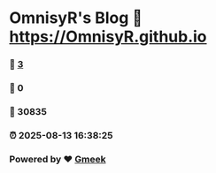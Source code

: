 # OmnisyR's Blog :link: https://OmnisyR.github.io 
### :page_facing_up: [3](https://OmnisyR.github.io/tag.html) 
### :speech_balloon: 0 
### :hibiscus: 30835 
### :alarm_clock: 2025-08-13 16:38:25 
### Powered by :heart: [Gmeek](https://github.com/Meekdai/Gmeek)
